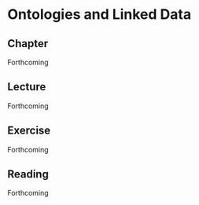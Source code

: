 # Ontologies and Linked Data

## Chapter
Forthcoming

## Lecture
Forthcoming

## Exercise
Forthcoming 

## Reading
Forthcoming 
